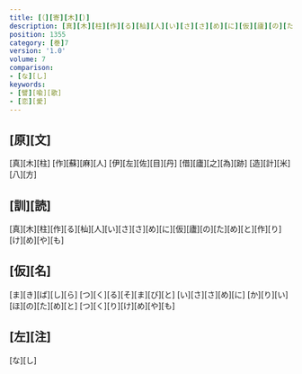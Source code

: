 ```yaml
---
title: [（][寄][木][）]
description: [真][木][柱][作][る][杣][人][い][さ][さ][め][に][仮][廬][の][た][め][と][作][り][け][め][や][も]
position: 1355
category: [巻]7
version: '1.0'
volume: 7
comparison:
- [な][し]
keywords:
- [譬][喩][歌]
- [恋][愛]
---
```


## [原][文]

[真][木][柱] [作][蘇][麻][人] [伊][左][佐][目][丹] [借][廬][之][為][跡] [造][計][米][八][方]

## [訓][読]

[真][木][柱][作][る][杣][人][い][さ][さ][め][に][仮][廬][の][た][め][と][作][り][け][め][や][も]

## [仮][名]

[ま][き][ば][し][ら] [つ][く][る][そ][ま][び][と] [い][さ][さ][め][に] [か][り][い][ほ][の][た][め][と] [つ][く][り][け][め][や][も]

## [左][注]

[な][し]
